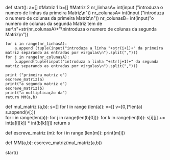 def start():
    a=[]    #Matriz 1
    b=[]    #Matriz 2
    nr_linhasA= int(input ("introduza o numero de linhas da primeira Matriz\n"))
    nr_colunasA= int(input ("introduza o numero de colunas da primeira Matriz\n"))
    nr_colunasB= int(input("o numero de colunas da segunda Matriz tem de ser\n"+str(nr_colunasA)+"\nintroduza o numero de colunas da segunda Matriz\n"))
    
    for i in range(nr_linhasA):
        a.append (tuple(input("introduza a linha "+str(i+1)+" da primeira matriz separando as entradas por virgulas\n").split(",")))
    for j in range(nr_colunasA):
        b.append(tuple(input("introduza a linha "+str(j+1)+" da segunda matriz separando as entradas por virgulas\n").split(",")))
    
    print ("primeira matriz e")
    escreve_matriz(a)
    print("a segunda matriz e")
    escreve_matriz(b)
    print("a multiplicação da")
    return MM(a,b)

def mul_matriz (a,b):
    s=[]
    for l in range (len(a)):
        v=[] 
        v=[0,]*len(a)
        s.append(v[:])        
    for i in range(len(a)):
        for j in range(len(b[0])):
            for k in range(len(b)):
                s[i][j] += int(a[i][k]) * int(b[k][j])
    return s

def escreve_matriz (m):
    for i in range (len(m)):
        print(m[i])

def MM(a,b):
    escreve_matriz(mul_matriz(a,b))

start()
